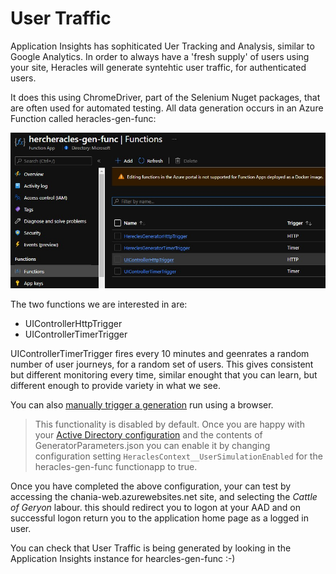 # User Traffic

Application Insights has sophiticated Uer Tracking and Analysis, similar to Google Analytics.  In order to always have a 'fresh supply' of users using your site, Heracles will generate syntehtic user traffic, for authenticated users.

It does this using ChromeDriver, part of the Selenium Nuget packages, that are often used for automated testing.  All data generation occurs in an Azure Function called <your-alias>heracles-gen-func:
  
![a screenshot of a function app](../images/hercheracles-functionapp.jpg)

The two functions we are interested in are:

- UIControllerHttpTrigger
- UIControllerTimerTrigger

UIControllerTimerTrigger fires every 10 minutes and geenrates a random number of user journeys, for a random set of users.  This gives consistent but different monitoring every time, similar enought that you can learn, but different enough to provide variety in what we see.

You can also [manually trigger a generation](manually-trigger-generation.md) run using a browser.

> This functionality is disabled by default.  Once you are happy with your [Active Directory configuration](active-directory-configuration.md) and the contents of GeneratorParameters.json you can enable it by changing configuration setting `HeraclesContext__UserSimulationEnabled` for the <your-alias>heracles-gen-func functionapp to true. 

Once you have completed the above configuration, your can test by accessing the <you-alias>chania-web.azurewebsites.net site, and selecting the *Cattle of Geryon* labour.  this should redirect you to logon at your AAD and on successful logon return you to the application home page as a logged in user.

You can check that User Traffic is being generated by looking in the Application Insights instance for <your-alias>hearcles-gen-func :-)
